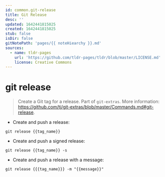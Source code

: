 ```yaml
---
id: common.git-release
title: Git Release
desc: ''
updated: 1642441815025
created: 1642441815025
stub: false
isDir: false
gitNotePath: 'pages/{{ noteHiearchy }}.md'
sources:
  - name: tldr-pages
    url: 'https://github.com/tldr-pages/tldr/blob/master/LICENSE.md'
    license: Creative Commons
---
```

# git release

> Create a Git tag for a release.
> Part of `git-extras`.
> More information: <https://github.com/tj/git-extras/blob/master/Commands.md#git-release>.

- Create and push a release:

`git release {{tag_name}}`

- Create and push a signed release:

`git release {{tag_name}} -s`

- Create and push a release with a message:

`git release {{{tag_name}}} -m "{{message}}"`

